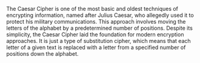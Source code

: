 The Caesar Cipher is one of the most basic and oldest techniques of encrypting information, named after Julius Caesar, who allegedly used it to protect his military communications. This approach involves moving the letters of the alphabet by a predetermined number of positions. Despite its simplicity, the Caesar Cipher laid the foundation for modern encryption approaches. It is just a type of substitution cipher, which means that each letter of a given text is replaced with a letter from a specified number of positions down the alphabet.
